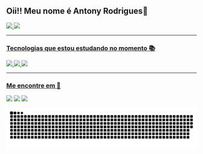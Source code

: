 ## Oii!! Meu nome é Antony Rodrigues👋
<div>
  <a href="https://github.com/tonnacker">
  <img height="160em" src="https://github-readme-stats.vercel.app/api?username=tonnacker&theme=tokyonight&show_icons=true"/>
  <img height="160em" src="https://github-readme-stats.vercel.app/api/top-langs/?username=tonnacker&layout=compact&langs_count=7&theme=tokyonight"/>
    </div>
  
  ---
  
### Tecnologias que estou estudando no momento 📚 
<div style="display: inline_block">
  <img    src="https://img.shields.io/badge/javascript-%23323330.svg?style=for-the-badge&logo=javascript&logoColor=%23F7DF1E">
  <img    src="https://img.shields.io/badge/html5-%23E34F26.svg?style=for-the-badge&logo=html5&logoColor=white">
  <img    src="https://img.shields.io/badge/css3-%231572B6.svg?style=for-the-badge&logo=css3&logoColor=white">
</div>
  
  ---
  
 ### Me encontre em 📱
  <div style="display: inline_block"> 
  <a href="https://instagram.com/tonttyx" target="_blank"><img src="https://img.shields.io/badge/-Instagram-%23E4405F?style=for-the-badge&logo=instagram&logoColor=white" target="_blank"></a>
 <a href="https://discord.com/channels/Toninho#6129" target="_blank"><img src="https://img.shields.io/badge/Discord-7289DA?style=for-the-badge&logo=discord&logoColor=white" target="_blank"></a> 
  <a href = "mailto:tonygabrielzkumi@gmail.com"><img src="https://img.shields.io/badge/-Gmail-%23333?style=for-the-badge&logo=gmail&logoColor=white" target="_blank"></a>
 
 
  ![Snake animation](https://github.com/tonnacker/tonnacker/blob/output/github-contribution-grid-snake.svg)
 
</div>
